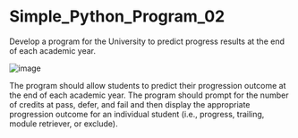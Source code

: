 # Simple_Python_Program_02
Develop a program for the University to predict progress results at the end of each academic year.

![image](https://github.com/user-attachments/assets/0335f5da-e447-4318-ba6e-f7b7ddce382b)

The program should allow students to predict their progression outcome at the end of each academic year. The program should prompt for the number of credits at pass, defer, and fail and then display the appropriate progression outcome for an individual student (i.e., progress, trailing, module retriever, or exclude). 
